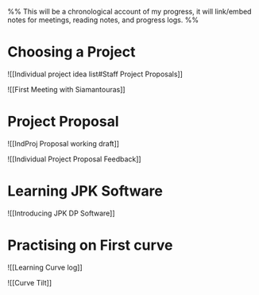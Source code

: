 
%% This will be a chronological account of my progress, it will link/embed notes for meetings, reading notes, and progress logs. %%

# Choosing a Project
![[Individual project idea list#Staff Project Proposals]]

![[First Meeting with Siamantouras]]

# Project Proposal
![[IndProj Proposal working draft]]

![[Individual Project Proposal Feedback]]

# Learning JPK Software
![[Introducing JPK DP Software]]

# Practising on First curve
![[Learning Curve log]]

![[Curve Tilt]]

